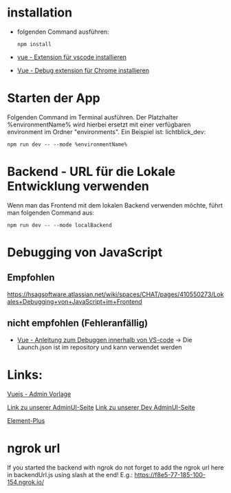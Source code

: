 # installation
- folgenden Command ausführen:
    
      npm install

- [vue - Extension für vscode installieren](https://marketplace.visualstudio.com/items?itemName=Vue.volar)
- [Vue - Debug extension für Chrome installieren](https://github.com/vuejs/vue-devtools)

# Starten der App
Folgenden Command im Terminal ausführen. Der Platzhalter %environmentName% wird hierbei ersetzt mit einer verfügbaren environment im Ordner "environments". Ein Beispiel ist: lichtblick_dev:

    npm run dev -- --mode %environmentName%

# Backend - URL für die Lokale Entwicklung verwenden
Wenn man das Frontend mit dem lokalen Backend verwenden möchte, führt man folgenden Command aus:

    npm run dev -- --mode localBackend

# Debugging von JavaScript
## Empfohlen
https://hsagsoftware.atlassian.net/wiki/spaces/CHAT/pages/410550273/Lokales+Debugging+von+JavaScript+im+Frontend

## nicht empfohlen (Fehleranfällig)
- [Vue - Anleitung zum Debuggen innerhalb von VS-code](https://vuejs.org/v2/cookbook/debugging-in-vscode.html) -> Die Launch.json ist im repository und kann verwendet werden

# Links:
[Vuejs - Admin Vorlage](https://github.com/PanJiaChen/vue-element-admin)

[Link zu unserer AdminUI-Seite](https://admin.stadtwerk.bot/)
[Link zu unserer Dev AdminUI-Seite](https://adminuidev.stadtwerk.bot/)

[Element-Plus](https://element-plus.org/en-US/)

# ngrok url
If you started the backend with ngrok do not forget to add the ngrok url here in backendUrl.js using slash at the end!
E.g.: https://f8e5-77-185-100-154.ngrok.io/